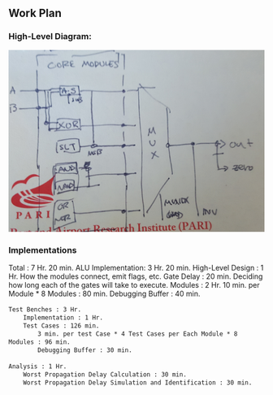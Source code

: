 ## Work Plan

### High-Level Diagram:

![Diagram](images/diagram.jpg)

### Implementations

Total : 7 Hr. 20 min.
	ALU Implementation: 3 Hr. 20 min.
		High-Level Design : 1 Hr.
			How the modules connect, emit flags, etc.
		Gate Delay : 20 min.
			Deciding how long each of the gates will take to execute.
		Modules : 2 Hr.
			10 min. per Module * 8 Modules :  80 min.
			Debugging Buffer : 40 min.

	Test Benches : 3 Hr.
		Implementation : 1 Hr.
		Test Cases : 126 min.
			3 min. per test Case * 4 Test Cases per Each Module * 8 Modules : 96 min.
			Debugging Buffer : 30 min.

	Analysis : 1 Hr.
		Worst Propagation Delay Calculation : 30 min.
		Worst Propagation Delay Simulation and Identification : 30 min.
